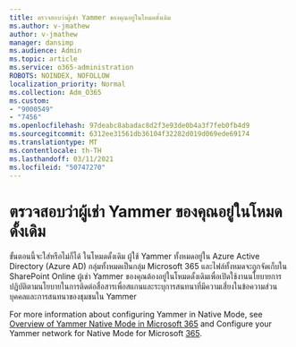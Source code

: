 ```yaml
---
title: ตรวจสอบว่าผู้เช่า Yammer ของคุณอยู่ในโหมดดั้งเดิม
ms.author: v-jmathew
author: v-jmathew
manager: dansimp
ms.audience: Admin
ms.topic: article
ms.service: o365-administration
ROBOTS: NOINDEX, NOFOLLOW
localization_priority: Normal
ms.collection: Adm_O365
ms.custom:
- "9000549"
- "7456"
ms.openlocfilehash: 97deabc8abadac8d2f3e93de0b4a3f7feb0fb4d9
ms.sourcegitcommit: 6312ee31561db36104f32282d019d069ede69174
ms.translationtype: MT
ms.contentlocale: th-TH
ms.lasthandoff: 03/11/2021
ms.locfileid: "50747270"
---
```

# <a name="verify-your-yammer-tenant-is-in-native-mode"></a>ตรวจสอบว่าผู้เช่า Yammer ของคุณอยู่ในโหมดดั้งเดิม

ขั้นตอนนี้จะใส่หรือไม่ก็ได้ ในโหมดดั้งเดิม ผู้ใช้ Yammer ทั้งหมดอยู่ใน Azure Active Directory (Azure AD) กลุ่มทั้งหมดเป็นกลุ่ม Microsoft 365 และไฟล์ทั้งหมดจะถูกจัดเก็บใน SharePoint Online ผู้เช่า Yammer ของคุณต้องอยู่ในโหมดดั้งเดิมเพื่อเปิดใช้งานนโยบายการปฏิบัติตามนโยบายในการติดต่อสื่อสารเพื่อสแกนและระบุการสนทนาที่มีความเสี่ยงในข้อความส่วนบุคคลและการสนทนาของชุมชนใน Yammer  
  
For more information about configuring Yammer in Native Mode, see [Overview of Yammer Native Mode in Microsoft 365](https://go.microsoft.com/fwlink/?linkid=2129829) and Configure your Yammer network for Native Mode for Microsoft [365](https://go.microsoft.com/fwlink/?linkid=2129772).

